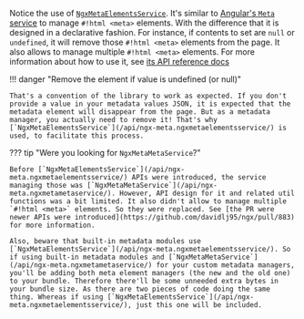 Notice the use of [`NgxMetaElementsService`](/api/ngx-meta.ngxmetaelementsservice/). It's similar to [Angular's `Meta` service](https://angular.dev/api/platform-browser/Meta) to manage `#!html <meta>` elements. With the difference that it is designed in a declarative fashion. For instance, if contents to set are `null` or `undefined`, it will remove those `#!html <meta>` elements from the page. It also allows to manage multiple `#!html <meta>` elements. For more information about how to use it, see [its API reference docs](/api/ngx-meta.ngxmetaelementsservice/)

!!! danger "Remove the element if value is undefined (or null)"

    That's a convention of the library to work as expected. If you don't provide a value in your metadata values JSON, it is expected that the metadata element will disappear from the page. But as a metadata manager, you actually need to remove it! That's why [`NgxMetaElementsService`](/api/ngx-meta.ngxmetaelementsservice/) is used, to facilitate this process.

??? tip "Were you looking for `NgxMetaMetaService`?"

    Before [`NgxMetaElementsService`](/api/ngx-meta.ngxmetaelementsservice/) APIs were introduced, the service managing those was [`NgxMetaMetaService`](/api/ngx-meta.ngxmetametaservice/). However, API design for it and related util functions was a bit limited. It also didn't allow to manage multiple `#!html <meta>` elements. So they were replaced. See [the PR were newer APIs were introduced](https://github.com/davidlj95/ngx/pull/883) for more information.

    Also, beware that built-in metadata modules use [`NgxMetaElementsService`](/api/ngx-meta.ngxmetaelementsservice/). So if using built-in metadata modules and [`NgxMetaMetaService`](/api/ngx-meta.ngxmetametaservice/) for your custom metadata managers, you'll be adding both meta element managers (the new and the old one) to your bundle. Therefore there'll be some unneeded extra bytes in your bundle size. As there are two pieces of code doing the same thing. Whereas if using [`NgxMetaElementsService`](/api/ngx-meta.ngxmetaelementsservice/), just this one will be included.
